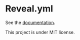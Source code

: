 # Reveal.yml

See the [documentation](https://kmolyuan.github.io/blank-reveal-yml/).

This project is under MIT license.
